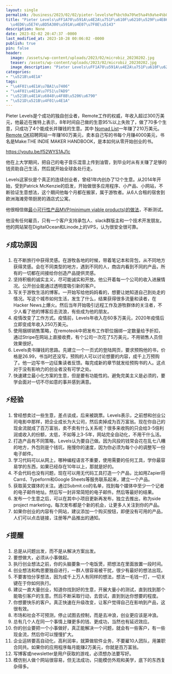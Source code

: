 ```yaml
---
layout: single
permalink: /business/2023/02/02/pieter-levels%ef%bc%9a70%e5%a4%9a%e4%b8%aa%e7%94%9f%e6%84%8f%e6%88%90%e5%8a%9f%e4%ba%864%e4%b8%aa%ef%bc%8c%e4%bb%96%e5%b9%b4%e8%b5%9a270%e4%b8%87%e7%be%8e%e5%85%83/
title: "Pieter Levels\uFF1A70\u591A\u4E2A\u751F\u610F\u6210\u529F\u4E864\u4E2A\uFF0C\
  \u4ED6\u5E74\u8D5A300\u591A\u4E07\u7F8E\u5143"
description: None
date: 2023-02-02 20:47:37 -0000
last_modified_at: 2023-10-28 00:06:02 -0000
publish: true
pin: false
header:
  image: /assets/wp-content/uploads/2023/02/microbiz_20230202.jpg
  teaser: /assets/wp-content/uploads/2023/02/microbiz_20230202.jpg
  image_description: "Pieter Levels\uFF1A70\u591A\u4E2A\u751F\u610F\u6210\u529F\u4E864\u4E2A\uFF0C"
categories:
- "\u521B\u4E1A"
tags:
- "\u4F01\u4E1A\u7BA1\u7406"
- "\u4F01\u4E1A\u7F51\u7AD9"
- "\u521B\u4E1A\u6848\u4F8B\u5206\u6790"
- "\u521D\u521B\u4F01\u4E1A"
---
```

Pieter Levels是个成功的独自创业者，Remote工作的权威，年收入超过300万美元，他最近在推特上表示，8年时间自己做的生意95%以上失败了，做了70多个生意，只成功了4个能成长并赚钱的生意。其中 [Nomad List](https://nomadlist.com)一年赚了210万美元。[Remote OK](https://remoteok.com)招聘网站一年赚160万美元，卖本自己写的书每个月赚4000美元，书名是Make:THE INDIE MAKER HANDBOOK，是本如何从零开始创业的书。

https://youtu.be/f52WYS1AJ1c

他在上大学期间，把自己的电子音乐混音上传到油管，到毕业时从有关赚了足够的钱资助自己生活，然后就开始全球各处行走。

Levels这家伙是个真正的连续创业者，曾经1年内创办了12个生意。从2014年开始，受到Patrick McKenzie的启发，开始做很多应用程序、小产品、小网站，不断验证生意想法，这个期间他每个月都在搬家，属于游牧者。从6人合租的宿舍到欧洲海滩旁带厨房的酒店式公寓。

他很相信做[最小可行性产品MVP(minimum viable products)的做法](https://aswebuild.com/business/2022/10/26/%e6%b5%8b%e8%af%95%e5%88%9b%e4%b8%9a%e6%83%b3%e6%b3%95%e7%9a%8412%e7%a7%8d%e5%8a%9e%e6%b3%95%e5%ae%8c%e5%85%a8%e5%af%b9%e7%85%a7%e7%89%88/)，不断测试。

他没有任何雇员，只有一个客户支持承包人、slack群版主和一个技术开发朋友。他的网站架在DigitalOcean和Linode上的VPS，认为很安全很可靠。

## ⚡**成功原因**

  1. 在不断旅行中获得灵感。在游牧各地的时候，带着笔记本和背包，从不同地方获得灵感。会在不同类型的地方，遇到不同的人，商店内看到不同的产品，所有的一切都在间接给你创造产品提供灵感。
  2. 坚持积极的诚实主义，尽可能诚实和开放。他公开着每一个公司的收入进展情况。公开创业能通过透明度吸引新的客户。
  3. 写关于游牧生活的博客。一开始写给他妈妈看的，想要让她知道自己到处走的情况。写这个城市如何生活，发生了什么，结果获得很多流量和读者，在Hacker News上爆火。然后当年开始吸引远程工作及游牧群体的关注者，不少人看了他的博客后去流浪，有些成为他的朋友。
  4. 疫情改变了工作方式。疫情前，Levels年收入在60多万美元，2020年疫情后立即变成年收入250万美元。
  5. 使用捆绑销售策略，在remoteok中把发布工作职位捆绑一定数量给予折扣，通过Stripe在网站上直接收费，有个公司一次花了5万美元，不用销售人员但效果很好。
  6. Levels卖书赚钱的思路。先建立一个一页式的登陆网页，要求预购他的书，价格是26.99，书当时还没写，预购的人可以讨论想要的内容，成千上万预购了。他一边写书一边征集读者反馈。每完成新的章节就发给预购书的人。这点对于没有影响力的创业者没有可学之处。
  7. 快速建立最小化方案的生意，但是要有功能性的。避免完美主义是必须的，要学会面对一切不尽如意的事并感到满意。

##

## ⚡经验

  1. 曾经想卖过一些生意，差点谈成，后来被跳票。Levels表示，之前想和创业公司电影中那样，把企业成长为大公司，然后卖掉成为百万富翁。现在你自己的现金流就成了百万富翁，卖不卖有什么关系呢？很多来收购的只会给3-5倍利润或收入的份额，太低，不如等上3-5年，网站完全自动化，不用干什么活。
  2. 打造产品有不同策略，Levels认为要自己做。因为风投的钱常会花在乱七八糟的地方，外包则是个钱坑，拖慢你的速度，因为你必须为每个小的调整写一份电子邮件。
  3. 学习代码可以从网上，哪种编程语言不重要，使用需要的任何工具，学你最容易学的东西，如果已经存在10年以上，那就是好的。
  4. 不会代码也没有问题，现在可以用无代码工具打造一个产品，比如用Zapier将Carrd、Typeform和Google Sheets等服务联系起来，建立一个产品。
  5. 获取英文媒体的关注。通过Submit.co的名单，找到每个媒体中至少一个记者的电子邮件地址。然后写一封非常简短的电子邮件。然后等最好的结果。
  6. 发布一个生意之后，可以在其中小项目更新再发布，独立去推出，称为side project marketing，每次发布都是个新的机会，让更多人关注到你的产品。
  7. 如果你创业的内容有个网站，建议添加一个购买按钮，即便没有可用的产品，人们可以点击链接，注册等产品推出的通知。

## ⚡提醒

  1. 总是从问题出发，而不是从解决方案出发。
  2. 要想做大，必须从小事做起。
  3. 执行创业想法之前，你的头脑要象一个电饭煲，把想法在里面放置一段时间。
  4. 创业想法和构思要独自进行，一群人很容易被干扰，很少有最好的想法出现。
  5. 不要害怕分享想法，因为成千上万人有同样的想法，想法一毛钱一打，一切关键在于你如何执行。
  6. 建议一直大量创业，知道你找到好的生意，开展大量小的测试，直到找到那个能吸引客户的生意。然后不断采取行动，去尝试，直到到达你想要的程度。
  7. 你想要快乐的客户。真正快速在升级改变，让客户觉得自己在影响到产品，这很有效。
  8. 市场和社会不可预测，停止试图去控制，而是去冲浪，创业更应该是冲浪。
  9. 总有几个人在同一个事情上赚更多的钱、更成功，当然也有延迟效应。
  10. 你的创业要把一个小事做好，真正能解决一个问题，就会有一些客户，有一些现金流，然后你可以慢慢扩大。
  11. 企业运转要高自动化，高利润率，就算做软件业务，不要雇10人团队，用兼职合同共。如果你的应用程序每月能赚2万美元，你就是百万富翁。
  12. 写博客或newsletter是用户获取的游戏，必须想办法要写好。
  13. 模仿别人做个网站很容易，但无法成功，只能模仿外观和美学，底下的东西复杂得多。
